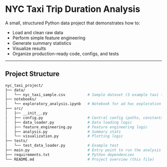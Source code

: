 # NYC Taxi Trip Duration Analysis

A small, structured Python data project that demonstrates how to:
- Load and clean raw data
- Perform simple feature engineering
- Generate summary statistics
- Visualize results
- Organize production-ready code, configs, and tests

---

## Project Structure

```bash
nyc_taxi_project/
├── data/
│   └── nyc_taxi_sample.csv          # Sample dataset (3 example taxi trips)
├── notebooks/
│   └── exploratory_analysis.ipynb   # Notebook for ad hoc exploration
├── src/
│   ├── __init__.py
│   ├── config.py                    # Central config (paths, constants)
│   ├── data_loader.py               # Data loading logic
│   ├── feature_engineering.py       # Feature engineering logic
│   ├── analysis.py                  # Summary stats
│   └── visualization.py             # Plotting logic
├── tests/
│   └── test_data_loader.py          # Example test
├── main.py                          # Entry point to run the analysis
├── requirements.txt                 # Python dependencies
└── README.md                        # Project overview (this file)
```